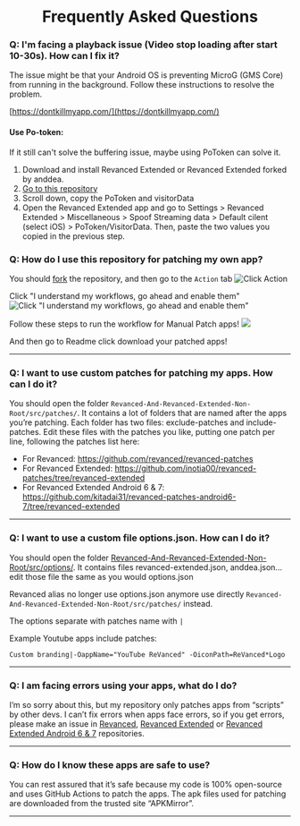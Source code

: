 <h1 align="center">
  <br>
      Frequently Asked Questions
  <br>
</h1>

### Q: I'm facing a playback issue (Video stop loading after start 10-30s). How can I fix it?

The issue might be that your Android OS is preventing MicroG (GMS Core) from running in the background. Follow these instructions to resolve the problem.

[https://dontkillmyapp.com/](https://dontkillmyapp.com/)

#### Use Po-token:

If it still can't solve the buffering issue, maybe using PoToken can solve it.

1. Download and install Revanced Extended or Revanced Extended forked by anddea.
2. [Go to this repository](https://github.com/FiorenMas/scrape-youtube)
3. Scroll down, copy the PoToken and visitorData
4. Open the Revanced Extended app and go to Settings > Revanced Extended > Miscellaneous > Spoof Streaming data > Default cilent (select iOS) > PoToken/VisitorData. Then, paste the two values you copied in the previous step.

### Q: How do I use this repository for patching my own app?

You should [fork](https://github.com/FiorenMas/Revanced-And-Revanced-Extended-Non-Root/fork) the repository, and then go to the `Action` tab
![Click Action](../docs/image/FAQ/patching-app-1.png)

Click "I understand my workflows, go ahead and enable them"
![Click "I understand my workflows, go ahead and enable them"](../docs/image/FAQ/patching-app-2.png)

Follow these steps to run the workflow for Manual Patch apps!
![](../docs/image/FAQ/patching-app-3.png)

And then go to Readme click download your patched apps!

---

### Q: I want to use custom patches for patching my apps. How can I do it?

You should open the folder `Revanced-And-Revanced-Extended-Non-Root/src/patches/`. It contains a lot of folders that are named after the apps you’re patching. Each folder has two files: exclude-patches and include-patches. Edit these files with the patches you like, putting one patch per line, following the patches list here:

* For Revanced: https://github.com/revanced/revanced-patches
* For Revanced Extended: https://github.com/inotia00/revanced-patches/tree/revanced-extended
* For Revanced Extended Android 6 & 7: https://github.com/kitadai31/revanced-patches-android6-7/tree/revanced-extended

---

### Q: I want to use a custom file options.json. How can I do it?

You should open the folder [Revanced-And-Revanced-Extended-Non-Root/src/options/](../src/options). It contains files revanced-extended.json, anddea.json... edit those file the same as you would options.json

Revanced alias no longer use options.json anymore use directly `Revanced-And-Revanced-Extended-Non-Root/src/patches/` instead.

The options separate with patches name with `|`

Example Youtube apps include patches:

`Custom branding|-OappName="YouTube ReVanced" -OiconPath=ReVanced*Logo`

---

### Q: I am facing errors using your apps, what do I do?

I’m so sorry about this, but my repository only patches apps from “scripts” by other devs. I can’t fix errors when apps face errors, so if you get errors, please make an issue in [Revanced](https://github.com/revanced/revanced-patches), [Revanced Extended](https://github.com/inotia00/revanced-patches/tree/revanced-extended) or [Revanced Extended Android 6 & 7](https://github.com/kitadai31/revanced-patches-android6-7/tree/revanced-extended) repositories.

---

### Q: How do I know these apps are safe to use?

You can rest assured that it’s safe because my code is 100% open-source and uses GitHub Actions to patch the apps. The apk files used for patching are downloaded from the trusted site “APKMirror”.

----
